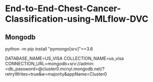 # End-to-End-Chest-Cancer-Classification-using-MLflow-DVC

## Mongodb
python -m pip install "pymongo[srv]"==3.6

DATABASE_NAME=US_VISA
COLLECTION_NAME=us_visa
CONNECTION_URL=mongodb+srv://admin:<db_password>@cluster0.mcnyl.mongodb.net/?retryWrites=true&w=majority&appName=Cluster0